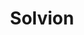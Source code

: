 ---
title: "Solvion"
link: https://www.solvion.net/
logo: "solvion.svg"
tagline: "Focus on people. Supported by established Microsoft technology."
draft: false
---